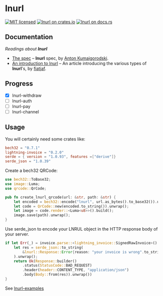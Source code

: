# lnurl

[![MIT licensed](https://img.shields.io/badge/license-MIT-blue.svg)](https://github.com/edouardparis/rust-lnurl/blob/master/LICENSE)
[![lnurl on crates.io](https://img.shields.io/crates/v/lnurl.svg)](https://crates.io/crates/lnurl)
[![lnurl on docs.rs](https://docs.rs/lnurl/badge.svg)](https://docs.rs/lnurl)

## Documentation

_Readings about **lnurl**_


* [The spec](https://github.com/btcontract/lnurl-rfc/blob/master/spec.md) &ndash; **lnurl** spec, by [Anton Kumaigorodski](https://twitter.com/akumaigorodski).
* [An introduction to lnurl](https://telegra.ph/lnurl-a-protocol-for-seamless-interaction-between-services-and-Lightning-wallets-08-19) &ndash; An article introducing the various types of **lnurl**'s, by [fiatjaf](https://twitter.com/fiatjaf).

## Progress

- [x] lnurl-withdraw
- [ ] lnurl-auth
- [ ] lnurl-pay
- [ ] lnurl-channel

## Usage

You will certainly need some crates like:
```toml
bech32 = "0.7.1"
lightning-invoice = "0.2.0"
serde = { version = "1.0.93", features =["derive"]}
serde_json = "1.0.39"
```

Create a bech32 QRCode:
```rust
use bech32::ToBase32;
use image::Luma;
use qrcode::QrCode;

pub fn create_lnurl_qrcode(url: &str, path: &str) {
    let encoded = bech32::encode("lnurl", url.as_bytes().to_base32()).unwrap();
    let code = QrCode::new(encoded.to_string()).unwrap();
    let image = code.render::<Luma<u8>>().build();
    image.save(path).unwrap();
}
```

Use serde_json to encode your LNRUL object in the HTTP response body
of your server.

```rust
if let Err(_) = invoice.parse::<lightning_invoice::SignedRawInvoice>() {
    let res = serde_json::to_string(
        &lnurl::Response::Error{reason: "your invoice is wrong".to_string()}
    ).unwrap();
    return Ok(Response::builder()
        .status(StatusCode::BAD_REQUEST)
        .header(header::CONTENT_TYPE, "application/json")
        .body(Body::from(res)).unwrap())
}
```

See [lnurl-examples](https://github.com/edouardparis/lnurl-examples)

